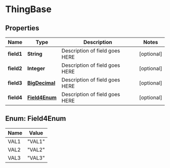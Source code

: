 
# ThingBase

## Properties
Name | Type | Description | Notes
------------ | ------------- | ------------- | -------------
**field1** | **String** | Description of field goes HERE |  [optional]
**field2** | **Integer** | Description of field goes HERE |  [optional]
**field3** | [**BigDecimal**](BigDecimal.md) | Description of field goes HERE |  [optional]
**field4** | [**Field4Enum**](#Field4Enum) | Description of field goes HERE |  [optional]


<a name="Field4Enum"></a>
## Enum: Field4Enum
Name | Value
---- | -----
VAL1 | &quot;VAL1&quot;
VAL2 | &quot;VAL2&quot;
VAL3 | &quot;VAL3&quot;



